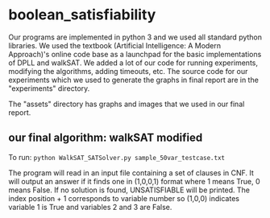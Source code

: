 # boolean_satisfiability

Our programs are implemented in python 3 and we used all standard python libraries. We used the textbook (Artificial Intelligence: A Modern Approach)'s online code base as a launchpad for the basic implementations of DPLL and walkSAT. We added a lot of our code for running experiments, modifying the algorithms, adding timeouts, etc. The source code for our experiments which we used to generate the graphs in final report are in the "experiments" directory.

The "assets" directory has graphs and images that we used in our final report.

## our final algorithm: walkSAT modified
To run:
```python WalkSAT_SATSolver.py sample_50var_testcase.txt```

The program will read in an input file containing a set of clauses in CNF.
It will output an answer if it finds one in (1,0,0,1) format where 1 means True, 0 means False. If no solution is found, UNSATISFIABLE will be printed. The index position + 1 corresponds to variable number so (1,0,0) indicates variable 1 is True and variables 2 and 3 are False.

